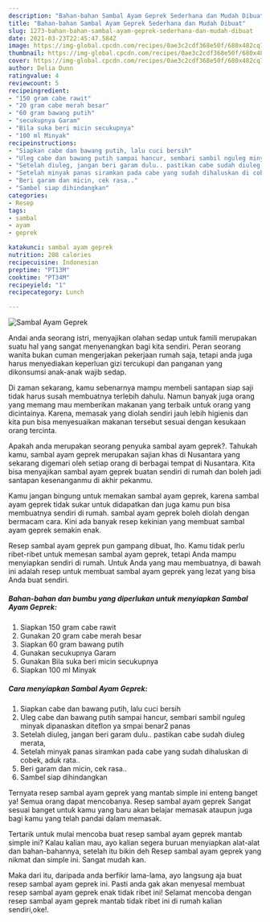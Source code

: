 ```yaml
---
description: "Bahan-bahan Sambal Ayam Geprek Sederhana dan Mudah Dibuat"
title: "Bahan-bahan Sambal Ayam Geprek Sederhana dan Mudah Dibuat"
slug: 1273-bahan-bahan-sambal-ayam-geprek-sederhana-dan-mudah-dibuat
date: 2021-03-23T22:45:47.584Z
image: https://img-global.cpcdn.com/recipes/0ae3c2cdf368e50f/680x482cq70/sambal-ayam-geprek-foto-resep-utama.jpg
thumbnail: https://img-global.cpcdn.com/recipes/0ae3c2cdf368e50f/680x482cq70/sambal-ayam-geprek-foto-resep-utama.jpg
cover: https://img-global.cpcdn.com/recipes/0ae3c2cdf368e50f/680x482cq70/sambal-ayam-geprek-foto-resep-utama.jpg
author: Delia Dunn
ratingvalue: 4
reviewcount: 5
recipeingredient:
- "150 gram cabe rawit"
- "20 gram cabe merah besar"
- "60 gram bawang putih"
- "secukupnya Garam"
- "Bila suka beri micin secukupnya"
- "100 ml Minyak"
recipeinstructions:
- "Siapkan cabe dan bawang putih, lalu cuci bersih"
- "Uleg cabe dan bawang putih sampai hancur, sembari sambil nguleg minyak dipanaskan diteflon ya smpai benar2 panas"
- "Setelah diuleg, jangan beri garam dulu.. pastikan cabe sudah diuleg merata,"
- "Setelah minyak panas siramkan pada cabe yang sudah dihaluskan di cobek, aduk rata.."
- "Beri garam dan micin, cek rasa.."
- "Sambel siap dihindangkan"
categories:
- Resep
tags:
- sambal
- ayam
- geprek

katakunci: sambal ayam geprek 
nutrition: 208 calories
recipecuisine: Indonesian
preptime: "PT13M"
cooktime: "PT34M"
recipeyield: "1"
recipecategory: Lunch

---
```



![Sambal Ayam Geprek](https://img-global.cpcdn.com/recipes/0ae3c2cdf368e50f/680x482cq70/sambal-ayam-geprek-foto-resep-utama.jpg)

Andai anda seorang istri, menyajikan olahan sedap untuk famili merupakan suatu hal yang sangat menyenangkan bagi kita sendiri. Peran seorang  wanita bukan cuman mengerjakan pekerjaan rumah saja, tetapi anda juga harus menyediakan keperluan gizi tercukupi dan panganan yang dikonsumsi anak-anak wajib sedap.

Di zaman  sekarang, kamu sebenarnya mampu membeli santapan siap saji tidak harus susah membuatnya terlebih dahulu. Namun banyak juga orang yang memang mau memberikan makanan yang terbaik untuk orang yang dicintainya. Karena, memasak yang diolah sendiri jauh lebih higienis dan kita pun bisa menyesuaikan makanan tersebut sesuai dengan kesukaan orang tercinta. 



Apakah anda merupakan seorang penyuka sambal ayam geprek?. Tahukah kamu, sambal ayam geprek merupakan sajian khas di Nusantara yang sekarang digemari oleh setiap orang di berbagai tempat di Nusantara. Kita bisa menyajikan sambal ayam geprek buatan sendiri di rumah dan boleh jadi santapan kesenanganmu di akhir pekanmu.

Kamu jangan bingung untuk memakan sambal ayam geprek, karena sambal ayam geprek tidak sukar untuk didapatkan dan juga kamu pun bisa membuatnya sendiri di rumah. sambal ayam geprek boleh diolah dengan bermacam cara. Kini ada banyak resep kekinian yang membuat sambal ayam geprek semakin enak.

Resep sambal ayam geprek pun gampang dibuat, lho. Kamu tidak perlu ribet-ribet untuk memesan sambal ayam geprek, tetapi Anda mampu menyiapkan sendiri di rumah. Untuk Anda yang mau membuatnya, di bawah ini adalah resep untuk membuat sambal ayam geprek yang lezat yang bisa Anda buat sendiri.

<!--inarticleads1-->

##### Bahan-bahan dan bumbu yang diperlukan untuk menyiapkan Sambal Ayam Geprek:

1. Siapkan 150 gram cabe rawit
1. Gunakan 20 gram cabe merah besar
1. Siapkan 60 gram bawang putih
1. Gunakan secukupnya Garam
1. Gunakan Bila suka beri micin secukupnya
1. Siapkan 100 ml Minyak




<!--inarticleads2-->

##### Cara menyiapkan Sambal Ayam Geprek:

1. Siapkan cabe dan bawang putih, lalu cuci bersih
1. Uleg cabe dan bawang putih sampai hancur, sembari sambil nguleg minyak dipanaskan diteflon ya smpai benar2 panas
1. Setelah diuleg, jangan beri garam dulu.. pastikan cabe sudah diuleg merata,
1. Setelah minyak panas siramkan pada cabe yang sudah dihaluskan di cobek, aduk rata..
1. Beri garam dan micin, cek rasa..
1. Sambel siap dihindangkan




Ternyata resep sambal ayam geprek yang mantab simple ini enteng banget ya! Semua orang dapat mencobanya. Resep sambal ayam geprek Sangat sesuai banget untuk kamu yang baru akan belajar memasak ataupun juga bagi kamu yang telah pandai dalam memasak.

Tertarik untuk mulai mencoba buat resep sambal ayam geprek mantab simple ini? Kalau kalian mau, ayo kalian segera buruan menyiapkan alat-alat dan bahan-bahannya, setelah itu bikin deh Resep sambal ayam geprek yang nikmat dan simple ini. Sangat mudah kan. 

Maka dari itu, daripada anda berfikir lama-lama, ayo langsung aja buat resep sambal ayam geprek ini. Pasti anda gak akan menyesal membuat resep sambal ayam geprek enak tidak ribet ini! Selamat mencoba dengan resep sambal ayam geprek mantab tidak ribet ini di rumah kalian sendiri,oke!.

